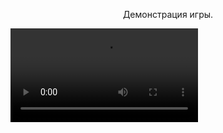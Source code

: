 <div style="text-align: center; display: inline;">
<p>Демонстрация игры.</p>
<video src="https://github.com/user-attachments/assets/5d5685ef-ab26-41c0-a801-f3d12a4acaab"/>
</div>

